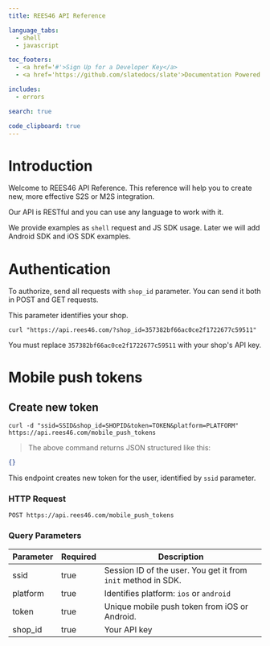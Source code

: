 ```yaml
---
title: REES46 API Reference

language_tabs:
  - shell
  - javascript

toc_footers:
  - <a href='#'>Sign Up for a Developer Key</a>
  - <a href='https://github.com/slatedocs/slate'>Documentation Powered by Slate</a>

includes:
  - errors

search: true

code_clipboard: true
---
```


# Introduction

Welcome to REES46 API Reference. This reference will help you to create new, more effective S2S or M2S integration.

Our API is RESTful and you can use any language to work with it.

We provide examples as `shell` request and JS SDK usage. Later we will add Android SDK and iOS SDK examples.

# Authentication

To authorize, send all requests with `shop_id` parameter. You can send it both in POST and GET requests. 

This parameter identifies your shop.

```shell
curl "https://api.rees46.com/?shop_id=357382bf66ac0ce2f1722677c59511"
```

<aside class="notice">
You must replace <code>357382bf66ac0ce2f1722677c59511</code> with your shop's API key.
</aside>

# Mobile push tokens

## Create new token

```shell
curl -d "ssid=SSID&shop_id=SHOPID&token=TOKEN&platform=PLATFORM" https://api.rees46.com/mobile_push_tokens
```

> The above command returns JSON structured like this:

```json
{}
```

This endpoint creates new token for the user, identified by `ssid` parameter.

### HTTP Request

`POST https://api.rees46.com/mobile_push_tokens`

### Query Parameters

Parameter | Required | Description
--------- | ------- | -----------
ssid | true | Session ID of the user. You get it from `init` method in SDK.
platform | true | Identifies platform: `ios` or `android`
token | true | Unique mobile push token from iOS or Android.
shop_id | true | Your API key

